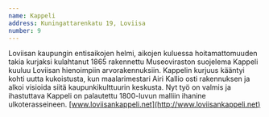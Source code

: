 ```yaml
---
name: Kappeli
address: Kuningattarenkatu 19, Loviisa
number: 9
---
```

Loviisan kaupungin entisaikojen helmi, aikojen kuluessa hoitamattomuuden takia kurjaksi kulahtanut 1865 rakennettu Museoviraston suojelema Kappeli kuuluu Loviisan hienoimpiin arvorakennuksiin. Kappelin kurjuus kääntyi kohti uutta kukoistusta, kun maalarimestari Airi Kallio osti rakennuksen ja alkoi visioida siitä kaupunkikulttuurin keskusta. Nyt työ on valmis ja ihastuttava Kappeli on palautettu 1800-luvun malliin ihanine ulkoterasseineen. [www.loviisankappeli.net](http://www.loviisankappeli.net)